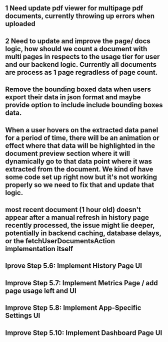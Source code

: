 ## 1 Need update pdf viewer for multipage pdf documents, currently throwing up errors when uploaded

  

## 2 Need to update and improve the page/ docs logic, how should we count a document with multi pages in respects to the usage tier for user and our backend logic. Currently all documents are process as 1 page regradless of page count.

  

## Remove the bounding boxed data when users export their data in json format and maybe provide option to include include bounding boxes data.

  

## When a user hovers on the extracted data panel for a period of time, there will be an animation or effect where that data will be highlighted in the document preview section where it will dynamically go to that data point where it was extracted from the document. We kind of have some code set up right now but it's not working properly so we need to fix that and update that logic.

  

## most recent document (1 hour old) doesn't appear after a manual refresh in history page recently processed, the issue might lie deeper, potentially in backend caching, database delays, or the fetchUserDocumentsAction implementation itself

  

## Iprove Step 5.6: Implement History Page UI

  

## Improve Step 5.7: Implement Metrics Page / add page usage left and UI

  

## Improve Step 5.8: Implement App-Specific Settings UI

  

## Improve Step 5.10: Implement Dashboard Page UI
